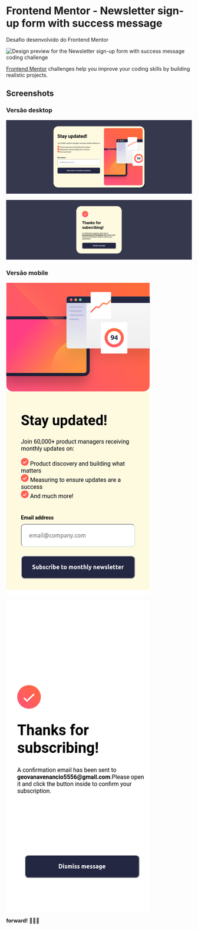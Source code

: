 # Frontend Mentor - Newsletter sign-up form with success message

Desafio desenvolvido do Frontend Mentor

![Design preview for the Newsletter sign-up form with success message coding challenge](./design/desktop-preview.jpg)

[Frontend Mentor](https://www.frontendmentor.io) challenges help you improve your coding skills by building realistic projects.

## Screenshots

### Versão desktop

![Imagem do projeto](./assets/images/sign-up_form_with_success_message.png)

![Imagem do projeto](./assets/images/form_with_success_message.png)

### Versão mobile

![Imagem do projeto](./assets/images/responsive_form_with_success_message.png)

![Imagem do projeto](./assets/images/responsive_m_form_with_success_message.png)

**forward!** 🚀🚀🚀
